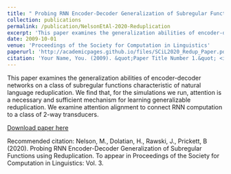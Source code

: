 ```yaml
---
title: " Probing RNN Encoder-Decoder Generalization of Subregular Functions using Reduplication"
collection: publications
permalink: /publication/NelsonEtAl-2020-Reduplication
excerpt: 'This paper examines the generalization abilities of encoder-decoder networks on a class of subregular functions characteristic of natural language reduplication. We find that, for the simulations we run, attention is a necessary and sufficient mechanism for learning generalizable reduplication. We examine attention alignment to connect RNN computation to a class of 2-way transducers.'
date: 2009-10-01
venue: 'Proceedings of the Society for Computation in Linguistics'
paperurl: 'http://academicpages.github.io/files/SCiL2020_Redup_Paper.pdf'
citation: 'Your Name, You. (2009). &quot;Paper Title Number 1.&quot; <i>Journal 1</i>. 1(1).'
---
```

This paper examines the generalization abilities of encoder-decoder networks on a class
of subregular functions characteristic of natural language reduplication. We find that, for
the simulations we run, attention is a necessary and sufficient mechanism for learning generalizable reduplication. We examine attention alignment to connect RNN computation to a class of 2-way transducers.

[Download paper here](http://academicpages.github.io/files/SCiL2020_Redup_Paper.pdf)

Recommended citation: Nelson, M., Dolatian, H., Rawski, J., Prickett, B (2020).  Probing RNN Encoder-Decoder Generalization of Subregular Functions using Reduplication. To appear in Proceedings of the Society for Computation in Linguistics: Vol. 3.